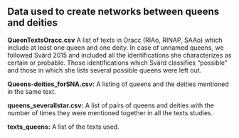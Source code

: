 ## Data used to create networks between queens and deities

<b>QueenTextsOracc.csv</b> A list of texts in Oracc (RIAo, RINAP, SAAo) which include at least one queen and one deity. In case of unnamed queens, we followed Svärd 2015 and included all the identifications she characterizes as certain or probable. Those identifications which Svärd classifies “possible” and those in which she lists several possible queens were left out.

<b>Queens-deities_forSNA.csv:</b> A listing of queens and the deities mentioned in the same text. 

<b>queens_severalIstar.csv:</b> A list of pairs of queens and deities with the number of times they were mentioned together in all the texts studies. 

<b>texts_queens:</b> A list of the texts used.
